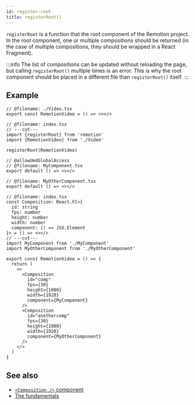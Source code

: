 ```yaml
---
id: register-root
title: registerRoot()
---
```


`registerRoot` is a function that the root component of the Remotion project. In the root component, one or multiple compositions should be returned (in the case of multiple compositions, they should be wrapped in a React Fragment).

:::info
The list of compositions can be updated without reloading the page, but calling `registerRoot()` multiple times is an error. This is why the root component should be placed in a different file than `registerRoot()` itself.
:::

## Example

```tsx twoslash title="index.ts"
// @filename: ./Video.tsx
export const RemotionVideo = () => <></>

// @filename: index.tsx
// ---cut---
import {registerRoot} from 'remotion'
import {RemotionVideo} from './Video'

registerRoot(RemotionVideo)
```

```tsx twoslash title="Video.tsx"
// @allowUmdGlobalAccess
// @filename: MyComponent.tsx
export default () => <></>

// @filename: MyOtherComponent.tsx
export default () => <></>

// @filename: index.tsx
const Composition: React.FC<{
  id: string
  fps: number
  height: number
  width: number
  component: () => JSX.Element
}> = () => <></>
// ---cut---
import MyComponent from './MyComponent'
import MyOtherComponent from './MyOtherComponent'

export const RemotionVideo = () => {
  return (
    <>
      <Composition
        id="comp"
        fps={30}
        height={1080}
        width={1920}
        component={MyComponent}
      />
      <Composition
        id="anothercomp"
        fps={30}
        height={1080}
        width={1920}
        component={MyOtherComponent}
      />
    </>
  )
}
```

## See also

- [`<Composition />` component](/docs/composition)
- [The fundamentals](/docs/the-fundamentals)
